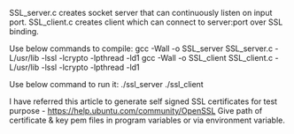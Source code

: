 SSL_server.c creates socket server that can continuously listen on input port.
SSL_client.c creates client which can connect to server:port over SSL binding.

Use below commands to compile:
gcc -Wall -o SSL_server SSL_server.c -L/usr/lib -lssl -lcrypto -lpthread -ld1
gcc -Wall -o SSL_client SSL_client.c -L/usr/lib -lssl -lcrypto -lpthread -ld1

Use below command to run it:
./ssl_server <port>
./ssl_client <server> <port>

I have referred this article to generate self signed SSL certificates for test purpose -
https://help.ubuntu.com/community/OpenSSL 
Give path of certificate & key pem files in program variables or via environment variable.